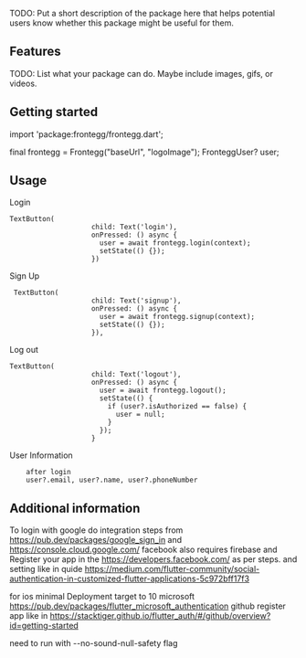 <!--
This README describes the package. If you publish this package to pub.dev,
this README's contents appear on the landing page for your package.

For information about how to write a good package README, see the guide for
[writing package pages](https://dart.dev/guides/libraries/writing-package-pages).

For general information about developing packages, see the Dart guide for
[creating packages](https://dart.dev/guides/libraries/create-library-packages)
and the Flutter guide for
[developing packages and plugins](https://flutter.dev/developing-packages).
-->

TODO: Put a short description of the package here that helps potential users
know whether this package might be useful for them.

## Features

TODO: List what your package can do. Maybe include images, gifs, or videos.

## Getting started

import 'package:frontegg/frontegg.dart';

final frontegg = Frontegg("baseUrl", "logoImage");
FronteggUser? user;

## Usage

Login

```
TextButton(
                    child: Text('login'),
                    onPressed: () async {
                      user = await frontegg.login(context);
                      setState(() {});
                    })
```

Sign Up

```
 TextButton(
                    child: Text('signup'),
                    onPressed: () async {
                      user = await frontegg.signup(context);
                      setState(() {});
                    }),
```

Log out

```
TextButton(
                    child: Text('logout'),
                    onPressed: () async {
                      user = await frontegg.logout();
                      setState(() {
                        if (user?.isAuthorized == false) {
                          user = null;
                        }
                      });
                    }
```

User Information

```
    after login
    user?.email, user?.name, user?.phoneNumber
```

## Additional information

To login with google
do integration steps from https://pub.dev/packages/google_sign_in and https://console.cloud.google.com/
facebook
also requires firebase and Register your app in the https://developers.facebook.com/ as per steps.
and setting like in quide https://medium.com/flutter-community/social-authentication-in-customized-flutter-applications-5c972bff17f3

for ios minimal Deployment target to 10
microsoft
https://pub.dev/packages/flutter_microsoft_authentication
github
register app like in https://stacktiger.github.io/flutter_auth/#/github/overview?id=getting-started

need to run with --no-sound-null-safety flag
